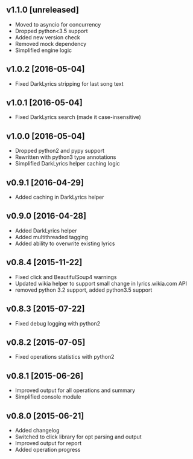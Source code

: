 ## v1.1.0 [unreleased]

- Moved to asyncio for concurrency
- Dropped python<3.5 support
- Added new version check
- Removed mock dependency
- Simplified engine logic

## v1.0.2 [2016-05-04]

- Fixed DarkLyrics stripping for last song text

## v1.0.1 [2016-05-04]

- Fixed DarkLyrics search (made it case-insensitive)

## v1.0.0 [2016-05-04]

- Dropped python2 and pypy support
- Rewritten with python3 type annotations
- Simplified DarkLyrics helper caching logic

## v0.9.1 [2016-04-29]

- Added caching in DarkLyrics helper

## v0.9.0 [2016-04-28]

- Added DarkLyrics helper
- Added multithreaded tagging
- Added ability to overwrite existing lyrics

## v0.8.4 [2015-11-22]

- Fixed click and BeautifulSoup4 warnings
- Updated wikia helper to support small change in lyrics.wikia.com API
- removed python 3.2 support, added python3.5 support

## v0.8.3 [2015-07-22]

- Fixed debug logging with python2

## v0.8.2 [2015-07-05]

- Fixed operations statistics with python2

## v0.8.1 [2015-06-26]

- Improved output for all operations and summary
- Simplified console module

## v0.8.0 [2015-06-21]

- Added changelog
- Switched to click library for opt parsing and output
- Improved output for report
- Added operation progress
